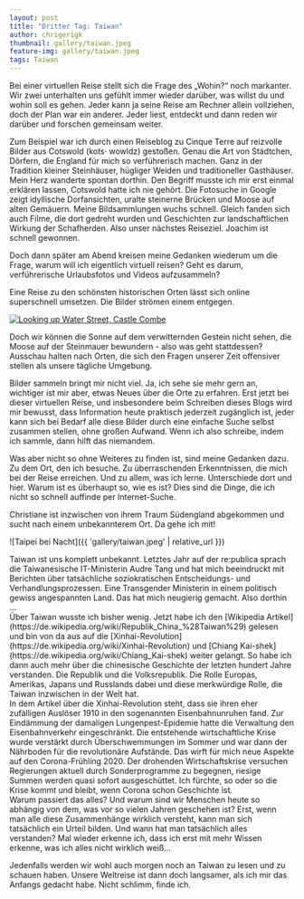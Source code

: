 ```yaml
---
layout: post
title: "Dritter Tag: Taiwan"
author: chrigerigk
thumbnail: gallery/taiwan.jpeg
feature-img: gallery/taiwan.jpeg
tags: Taiwan
---
```


<div class="author christiane"></div>
Bei einer virtuellen Reise stellt sich die Frage des „Wohin?“ noch markanter. Wir zwei unterhalten uns gefühlt immer wieder darüber, was willst du und wohin soll es gehen. Jeder kann ja seine Reise am Rechner allein vollziehen, doch der Plan war ein anderer. Jeder liest, entdeckt und dann reden wir darüber und forschen gemeinsam weiter.

Zum Beispiel war ich durch einen Reiseblog zu Cinque Terre auf reizvolle Bilder aus Cotswold (kots·
wowldz) gestoßen. Genau die Art von Städtchen, Dörfern, die England für mich so verführerisch machen. Ganz in der Tradition kleiner Steinhäuser, hügliger Weiden und traditioneller Gasthäuser. Mein Herz wanderte spontan dorthin. Den Begriff musste ich mir erst einmal erklären lassen, Cotswold hatte ich nie gehört. Die Fotosuche in Google zeigt idyllische Dorfansichten, uralte steinerne Brücken und Moose auf alten Gemäuern. Meine Bildsammlungen wuchs schnell. Gleich fanden sich auch Filme, die dort gedreht wurden und Geschichten zur landschaftlichen Wirkung der Schafherden. Also unser nächstes Reiseziel. Joachim ist schnell gewonnen.

Doch dann später am Abend kreisen meine Gedanken wiederum um die Frage, warum will ich eigentlich virtuell reisen? Geht es darum, verführerische Urlaubsfotos und Videos aufzusammeln?

Eine Reise zu den schönsten historischen Orten lässt sich online superschnell umsetzen. Die Bilder strömen einem entgegen.

<a title="John Menard from Phoenix, USA / CC BY-SA (https://creativecommons.org/licenses/by-sa/2.0)" href="https://commons.wikimedia.org/wiki/File:Looking_up_Water_Street,_Castle_Combe.jpg"><img alt="Looking up Water Street, Castle Combe" src="https://upload.wikimedia.org/wikipedia/commons/thumb/a/ac/Looking_up_Water_Street%2C_Castle_Combe.jpg/1024px-Looking_up_Water_Street%2C_Castle_Combe.jpg"></a>

Doch wir können die Sonne auf dem verwitternden Gestein nicht sehen, die Moose auf der Steinmauer bewundern - also was geht stattdessen? Ausschau halten nach Orten, die sich den Fragen unserer Zeit offensiver stellen als unsere tägliche Umgebung.

<div class="author joachim"></div>
Bilder sammeln bringt mir nicht viel. Ja, ich sehe sie mehr gern an, wichtiger ist mir aber, etwas Neues über die Orte zu erfahren. Erst jetzt bei dieser virtuellen Reise, und insbesondere beim Schreiben dieses Blogs wird mir bewusst, dass Information heute praktisch jederzeit zugänglich ist, jeder kann sich bei Bedarf alle diese Bilder durch eine einfache Suche selbst zusammen stellen, ohne großen Aufwand. Wenn ich also schreibe, indem ich sammle, dann hilft das niemandem.

Was aber nicht so ohne Weiteres zu finden ist, sind meine Gedanken dazu. Zu dem Ort, den ich besuche. Zu überraschenden Erkenntnissen, die mich bei der Reise erreichen. Und zu allem, was ich lerne. Unterschiede dort und hier. Warum ist es überhaupt so, wie es ist? Dies sind die Dinge, die ich nicht so schnell auffinde per Internet-Suche.

Christiane ist inzwischen von ihrem Traum Südengland abgekommen und sucht nach einem unbekannterem Ort. Da gehe ich mit!

![Taipei bei Nacht]({{ 'gallery/taiwan.jpeg' | relative_url }})

<div class="author christiane"></div>
Taiwan ist uns komplett unbekannt. Letztes Jahr auf der re:publica sprach die Taiwanesische IT-Ministerin Audre Tang und hat mich beeindruckt mit Berichten über tatsächliche soziokratischen Entscheidungs- und Verhandlungsprozessen. Eine Transgender Ministerin in einem politisch gewiss angespannten Land. Das hat mich neugierig gemacht. Also dorthin ...

<div class="author joachim"></div>
Über Taiwan wusste ich bisher wenig. Jetzt habe ich den [Wikipedia Artikel](https://de.wikipedia.org/wiki/Republik_China_%28Taiwan%29) gelesen und bin von da aus auf die [Xinhai-Revolution](https://de.wikipedia.org/wiki/Xinhai-Revolution) und [Chiang Kai-shek](https://de.wikipedia.org/wiki/Chiang_Kai-shek) weiter gelangt. So habe ich dann auch mehr über die chinesische Geschichte der letzten hundert Jahre verstanden. Die Republik und die Volksrepublik. Die Rolle Europas, Amerikas, Japans und Russlands dabei und diese merkwürdige Rolle, die Taiwan inzwischen in der Welt hat.

<div class="author christiane"></div>
In dem Artikel über die Xinhai-Revolution steht, dass sie ihren eher zufälligen Auslöser 1910 in den sogenannten Eisenbahnunruhen fand. Zur Eindämmung der damaligen Lungenpest-Epidemie hatte die Verwaltung den Eisenbahnverkehr eingeschränkt. Die entstehende wirtschaftliche Krise wurde verstärkt durch Überschwemmungen im Sommer und war dann der Nährboden für die revolutionäre Aufstände. Das wirft für mich neue Aspekte auf den Corona-Frühling 2020. Der drohenden Wirtschaftskrise versuchen Regierungen aktuell durch Sonderprogramme zu begegnen, riesige Summen werden quasi sofort ausgeschüttet. Ich fürchte, so oder so die Krise kommt und bleibt, wenn Corona schon Geschichte ist.

<div class="author joachim"></div>
Warum passiert das alles? Und warum sind wir Menschen heute so abhängig von dem, was vor so vielen Jahren geschehen ist? Erst, wenn man alle diese Zusammenhänge wirklich versteht, kann man sich tatsächlich ein Urteil bilden. Und wann hat man tatsächlich alles verstanden? Mal wieder erkenne ich, dass ich erst mit mehr Wissen erkenne, was ich alles nicht wirklich weiß...

Jedenfalls werden wir wohl auch morgen noch an Taiwan zu lesen und zu schauen haben. Unsere Weltreise ist dann doch langsamer, als ich mir das Anfangs gedacht habe. Nicht schlimm, finde ich.
